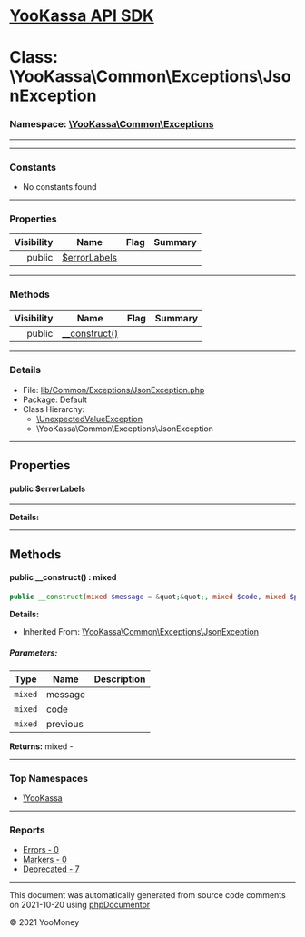 # [YooKassa API SDK](../home.md)

# Class: \YooKassa\Common\Exceptions\JsonException
### Namespace: [\YooKassa\Common\Exceptions](../namespaces/yookassa-common-exceptions.md)
---
---
### Constants
* No constants found
---
### Properties
| Visibility | Name | Flag | Summary |
| ----------:| ---- | ---- | ------- |
| public | [$errorLabels](../classes/YooKassa-Common-Exceptions-JsonException.md#property_errorLabels) |  |  |
---
### Methods
| Visibility | Name | Flag | Summary |
| ----------:| ---- | ---- | ------- |
| public | [__construct()](../classes/YooKassa-Common-Exceptions-JsonException.md#method___construct) |  |  |
---
### Details
* File: [lib/Common/Exceptions/JsonException.php](../../lib/Common/Exceptions/JsonException.php)
* Package: Default
* Class Hierarchy: 
  * [\UnexpectedValueException](\UnexpectedValueException)
  * \YooKassa\Common\Exceptions\JsonException
---
## Properties
<a name="property_errorLabels"></a>
#### public $errorLabels
---

**Details:**



---
## Methods
<a name="method___construct" class="anchor"></a>
#### public __construct() : mixed

```php
public __construct(mixed $message = &quot;&quot;, mixed $code, mixed $previous = null) : mixed
```

**Details:**
* Inherited From: [\YooKassa\Common\Exceptions\JsonException](../classes/YooKassa-Common-Exceptions-JsonException.md)
##### Parameters:
| Type | Name | Description |
| ---- | ---- | ----------- |
| <code lang="php">mixed</code> | message  |  |
| <code lang="php">mixed</code> | code  |  |
| <code lang="php">mixed</code> | previous  |  |

**Returns:** mixed - 



---

### Top Namespaces

* [\YooKassa](../namespaces/yookassa.md)

---

### Reports
* [Errors - 0](../reports/errors.md)
* [Markers - 0](../reports/markers.md)
* [Deprecated - 7](../reports/deprecated.md)

---

This document was automatically generated from source code comments on 2021-10-20 using [phpDocumentor](http://www.phpdoc.org/)

&copy; 2021 YooMoney